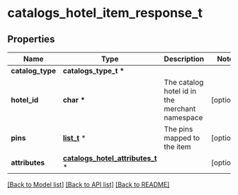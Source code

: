 # catalogs_hotel_item_response_t

## Properties
Name | Type | Description | Notes
------------ | ------------- | ------------- | -------------
**catalog_type** | **catalogs_type_t \*** |  | 
**hotel_id** | **char \*** | The catalog hotel id in the merchant namespace | [optional] 
**pins** | [**list_t**](pin.md) \* | The pins mapped to the item | [optional] 
**attributes** | [**catalogs_hotel_attributes_t**](catalogs_hotel_attributes.md) \* |  | [optional] 

[[Back to Model list]](../README.md#documentation-for-models) [[Back to API list]](../README.md#documentation-for-api-endpoints) [[Back to README]](../README.md)


